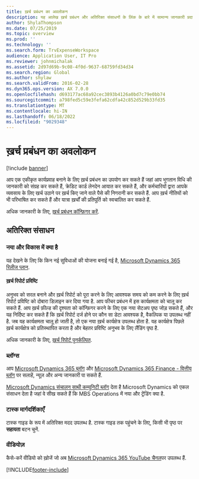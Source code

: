 ```yaml
---
title: ख़र्च प्रबंधन का अवलोकन
description: यह आलेख ख़र्च प्रबंधन और अतिरिक्त संसाधनों के लिंक के बारे में सामान्य जानकारी प्रदान करता है. आप एक एकीकृत कार्यप्रवाह बनाने के लिए ख़र्च प्रबंधन का उपयोग कर सकते हैं जहां आप भुगतान विधि की जानकारी को संग्रह कर सकते हैं, क्रेडिट कार्ड लेनदेन आयात कर सकते हैं, और कर्मचारियों द्वारा आपके व्यवसाय के लिए खर्च उठाने पर ख़र्च किए जाने वाले पैसे की निगरानी कर सकते हैं.
author: ShylaThompson
ms.date: 07/25/2019
ms.topic: overview
ms.prod: ''
ms.technology: ''
ms.search.form: TrvExpenseWorkspace
audience: Application User, IT Pro
ms.reviewer: johnmichalak
ms.assetid: 2d97d69b-9c08-4f0d-9637-68759fd34d34
ms.search.region: Global
ms.author: shylaw
ms.search.validFrom: 2016-02-28
ms.dyn365.ops.version: AX 7.0.0
ms.openlocfilehash: d693177ac68a92cec3893b4126a0bd7c79e0bb74
ms.sourcegitcommit: a798fed5c59e3fefa62cdfa42c852d529b33fd35
ms.translationtype: MT
ms.contentlocale: hi-IN
ms.lasthandoff: 06/18/2022
ms.locfileid: "9029348"
---
```

# <a name="expense-management-overview"></a>ख़र्च प्रबंधन का अवलोकन

[!include [banner](../includes/banner.md)]

आप एक एकीकृत कार्यप्रवाह बनाने के लिए ख़र्च प्रबंधन का उपयोग कर सकते हैं जहां आप भुगतान विधि की जानकारी को संग्रह कर सकते हैं, क्रेडिट कार्ड लेनदेन आयात कर सकते हैं, और कर्मचारियों द्वारा आपके व्यवसाय के लिए खर्च उठाने पर ख़र्च किए जाने वाले पैसे की निगरानी कर सकते हैं. आप ख़र्च नीतियों को भी परिभाषित कर सकते हैं और यात्रा ख़र्चों की प्रतिपूर्ति को स्वचालित कर सकते हैं.

अधिक जानकारी के लिए, [ख़र्च प्रबंधन कॉन्फ़िगर करें](plan-expense-management.md).

## <a name="additional-resources"></a>अतिरिक्त संसाधन

### <a name="whats-new-and-in-development"></a>नया और विकास में क्या है

यह देखने के लिए कि किन नई सुविधाओं की योजना बनाई गई है, [Microsoft Dynamics 365 रिलीज प्लान](/dynamics365/release-plans/).

#### <a name="expense-report-entry"></a>ख़र्च रिपोर्ट प्रविष्टि

अनुभव को सरल बनाने और ख़र्च रिपोर्ट को पूरा करने के लिए आवश्यक समय को कम करने के लिए ख़र्च रिपोर्ट प्रविष्टि को दोबारा डिज़ाइन कर दिया गया है. आप फीचर प्रबंधन में इस कार्यक्षमता को चालू कर सकते हैं. आप ख़र्च फ़ील्ड की दृश्यता को कॉन्फ़िगर करने के लिए एक नया सेटअप पृष्ठ जोड़ सकते हैं, और यह निर्दिष्ट कर सकते हैं कि ख़र्च रिपोर्ट दर्ज होने पर कौन सा डेटा आवश्यक है, वैकल्पिक या उपलब्ध नहीं है. जब यह कार्यक्षमता चालू हो जाती है, तो एक नया ख़र्च कार्यक्षेत्र उपलब्ध होता है. यह कार्यक्षेत्र पिछले ख़र्च कार्यक्षेत्र को प्रतिस्थापित करता है और बेहतर प्रविष्टि अनुभव के लिए लैंडिंग पृष्ठ है.

अधिक जानकारी के लिए, [ख़र्च रिपोर्ट पुनर्कल्पित](ExpenseWorkspaceNew.md).

### <a name="blogs"></a>ब्लॉग्स

आप [Microsoft Dynamics 365 ब्लॉग](https://community.dynamics.com/b/msftdynamicsblog?c=Enterprise) और [Microsoft Dynamics 365 Finance - वित्तीय ब्लॉग](https://community.dynamics.com/365/financeandoperations/b/financials) पर सलाहें, न्यूज़ और अन्य जानकारी पा सकते हैं.

[Microsoft Dynamics संचालन साथी कम्युनिटी ब्लॉग](https://community.dynamics.com/partner/b/operationspartnercommunityblog) देता है Microsoft Dynamics को एकल संसाधन देता है जहां वे सीख सकते हैं कि MBS Operations में नया और ट्रेंडिंग क्या है.

### <a name="task-guides"></a>टास्क मार्गदर्शिकाएँ

टास्क गाइड के रूप में अतिरिक्त मदद उपलब्ध है. टास्क गाइड तक पहुंचने के लिए, किसी भी पृष्ठ पर **सहायता** बटन चुनें.

### <a name="videos"></a>वीडियोज़

कैसे-करें वीडियो को ख़ोजें जो अब [Microsoft Dynamics 365 YouTube चैनल](https://www.youtube.com/channel/UCJGCg4rB3QSs8y_1FquelBQ)पर उपलब्ध हैं.


[!INCLUDE[footer-include](../includes/footer-banner.md)]